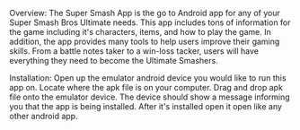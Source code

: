 Overview:
The Super Smash App is the go to Android app for any of your Super Smash Bros Ultimate needs.
This app includes tons of information for the game including it's characters,
items, and how to play the game.  In addition, the app provides many tools to help
users improve their gaming skills.  From a battle notes taker to a win-loss tacker, 
users will have everything they need to become the Ultimate Smashers.  

Installation:
Open up the emulator android device you would like to run this app on.  Locate where the apk file is on your computer.  Drag and drop apk file onto the emulator device.  The device should show a message informing you that the app is being installed.  After it's installed open it open like any other android app.

